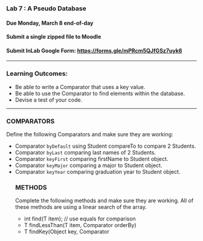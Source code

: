 ### Lab 7 : A Pseudo Database
#### Due Monday, March 8 end-of-day
#### Submit a single zipped file to Moodle

#### Submit InLab Google Form: https://forms.gle/mPRcm5QJfGSz7uyk6

<hr>

### Learning Outcomes:

- Be able to write a Comparator that uses a key value.
- Be able to use the Comparator to find elements within the database.
- Devise a test of your code.

<hr>

### COMPARATORS

Define the following Comparators and make sure they are working:

- Comparator<Student> `byDefault` using Student compareTo to compare 2 Students.
- Comparator<Student> `byLast` comparing last names of 2 Students.
- Comparator<Object> `keyFirst` comparing firstName to Student object.
- Comparator<Object> `keyMajor` comparing a major to Student object.
- Comparator<Object> `keyYear` comparing graduation year to Student object.


### METHODS

Complete the following methods and make sure they are working. All of these methods are using a linear search of the array.

- int find(T item);	// use equals for comparison
- T findLessThan(T item, Comparator<Student> orderBy)
- T findKey(Object key, Comparator<Object> byKey);
- T[] findAll(Object key, Comparator<Object> byKey);
- T findKeyOr(Object key1, Comparator<Object> byKey1, Object key2, Comparator<Object> byKey2);
- T findKeyAnd(Object key1, Comparator<Object> byKey1, Object key2, Comparator<Object> byKey2);

### DOCUMENTATION

As always, Javadocs and inline comments are part of the requirements. You only need to document Database.java.

<hr>

#### Assessment:

Grades will be given as A,B,C,D with the numerical equivalence of 95, 85, 75, 65. "F" is not listed because that will be addressed on an individual basis depending on how much of the lab was completed.

The rubric is as follows:

- A : All code components complete, correct, and compiling. Javadocs complete. In-line comments provided in code.
- B : Few code components incomplete or incorrect, Javadocs incomplete, and/or no comments in code.
- C : Many code components or error messages incomplete or incorrect, and/or Javadocs incomplete, and/or code is not commented.
- D : Minimal additions to the code.

> To be graded, your code must compile (using the specified names in the requirements above for all methods and comparators).
